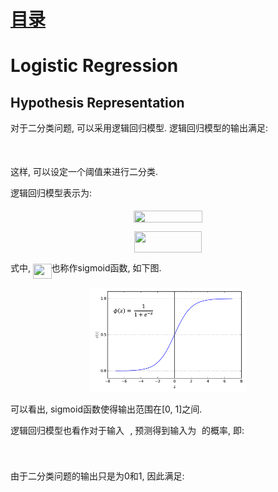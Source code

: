 # [目录](../README.md)

# Logistic Regression

## Hypothesis Representation
对于二分类问题, 可以采用逻辑回归模型. 逻辑回归模型的输出满足:

<p align="center"><img src="/LogisticRegression/tex/15e2ffed319134ffd832927b556f1915.svg?invert_in_darkmode&sanitize=true" align=middle width=77.4447531pt height=16.438356pt/></p>

这样, 可以设定一个阈值来进行二分类.

逻辑回归模型表示为:

<p align="center"><img src="/LogisticRegression/tex/2d7a274decefe3aeeb9e5d33df752126.svg?invert_in_darkmode&sanitize=true" align=middle width=110.1462318pt height=18.7598829pt/></p>

<p align="center"><img src="/LogisticRegression/tex/00892d62bddb0ae4eb3d2cd5a9b54336.svg?invert_in_darkmode&sanitize=true" align=middle width=107.28642869999999pt height=34.3600389pt/></p>

式中, <img src="/LogisticRegression/tex/2ece8d1b43987193f87fca2268326d8a.svg?invert_in_darkmode&sanitize=true" align=middle width=29.58340934999999pt height=24.65753399999998pt/>也称作sigmoid函数, 如下图.

<div align=center><img width="250" src="figure/1.png" alt=" "/></div>

可以看出, sigmoid函数使得输出范围在[0, 1]之间.

逻辑回归模型也看作对于输入<img src="/LogisticRegression/tex/e4fd027188c5ecbf6abde58e5b94bcd5.svg?invert_in_darkmode&sanitize=true" align=middle width=9.39498779999999pt height=14.15524440000002pt/>, 预测得到输入为<img src="/LogisticRegression/tex/a3bd584dc0ef15b1884333c4d22133cf.svg?invert_in_darkmode&sanitize=true" align=middle width=8.649225749999989pt height=14.15524440000002pt/>的概率, 即:

<p align="center"><img src="/LogisticRegression/tex/48867f0d5eff5bbcbb528c12f32fd2f6.svg?invert_in_darkmode&sanitize=true" align=middle width=184.95623189999998pt height=16.438356pt/></p>

由于二分类问题的输出只是为0和1, 因此满足:

<p align="center"><img src="/LogisticRegression/tex/4c95f4d03b1d6d4b5fba356f139b981b.svg?invert_in_darkmode&sanitize=true" align=middle width=237.9257793pt height=16.438356pt/></p>
